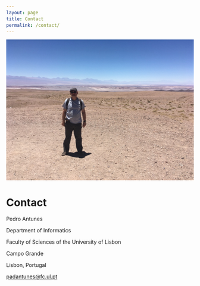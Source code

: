 ```yaml
---
layout: page
title: Contact
permalink: /contact/
---
```


![photo](/assets/img/atacama.jpg "Title")

Contact
=======

Pedro Antunes

Department of Informatics

Faculty of Sciences of the University of Lisbon

Campo Grande

Lisbon, Portugal

padantunes@fc.ul.pt
